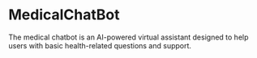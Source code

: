 # MedicalChatBot
The medical chatbot is an AI-powered virtual assistant designed to help users with basic health-related questions and support.
